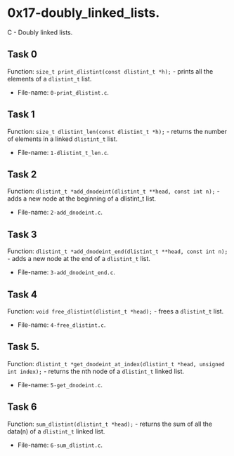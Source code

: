 # 0x17-doubly\_linked\_lists.
C - Doubly linked lists.

## Task 0
Function: `size_t print_dlistint(const dlistint_t *h);` - prints all the elements of a `dlistint_t` list.
* File-name: `0-print_dlistint.c`.

## Task 1
Function: `size_t dlistint_len(const dlistint_t *h);` - returns the number of elements in a linked `dlistint_t` list.
* File-name: `1-dlistint_t_len.c`.

## Task 2
Function: `dlistint_t *add_dnodeint(dlistint_t **head, const int n);` - adds a new node at the beginning of a dlistint\_t list.
* File-name: `2-add_dnodeint.c`.

## Task 3
Function: `dlistint_t *add_dnodeint_end(dlistint_t **head, const int n);` - adds a new node at the end of a `dlistint_t` list.
* File-name: `3-add_dnodeint_end.c`.

## Task 4
Function: `void free_dlistint(dlistint_t *head);` - frees a `dlistint_t` list.
* File-name: `4-free_dlistint.c`.

## Task 5.
Function: `dlistint_t *get_dnodeint_at_index(dlistint_t *head, unsigned int index);` - returns the nth node of a `dlistint_t` linked list.
* File-name: `5-get_dnodeint.c`.

## Task 6
Function: `sum_dlistint(dlistint_t *head);` - returns the sum of all the data(n) of a `dlistint_t` linked list.
* File-name: `6-sum_dlistint.c`.
